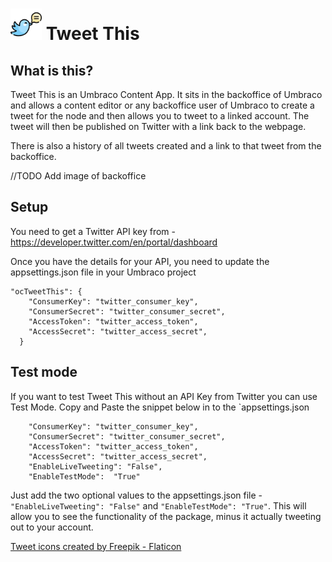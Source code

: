 # <img src="tweet.png" alt="Tweet Icon" width="50"/> Tweet This 
## What is this? 

Tweet This is an Umbraco Content App.
It sits in the backoffice of Umbraco and allows a content editor or any backoffice user of Umbraco to create a tweet for the node and then allows you to tweet to a linked account. 
The tweet will then be published on Twitter with a link back to the webpage.

There is also a history of all tweets created and a link to that tweet from the backoffice. 

//TODO Add image of backoffice


## Setup
You need to get a Twitter API key from - https://developer.twitter.com/en/portal/dashboard

Once you have the details for your API, you need to update the appsettings.json file in your Umbraco project
```
"ocTweetThis": {
    "ConsumerKey": "twitter_consumer_key",
    "ConsumerSecret": "twitter_consumer_secret",
    "AccessToken": "twitter_access_token",
    "AccessSecret": "twitter_access_secret",
  }
 ```

## Test mode

If you want to test Tweet This without an API Key from Twitter you can use Test Mode. Copy and Paste the snippet below in to the `appsettings.json
```
    "ConsumerKey": "twitter_consumer_key",
    "ConsumerSecret": "twitter_consumer_secret",
    "AccessToken": "twitter_access_token",
    "AccessSecret": "twitter_access_secret",
    "EnableLiveTweeting": "False",
    "EnableTestMode":  "True"
```

Just add the two optional values to the appsettings.json file - `"EnableLiveTweeting": "False"` and `"EnableTestMode": "True"`. This will allow you to see the functionality of the package, minus it actually tweeting out to your account. 


<a href="https://www.flaticon.com/free-icons/tweet" title="tweet icons">Tweet icons created by Freepik - Flaticon</a>

